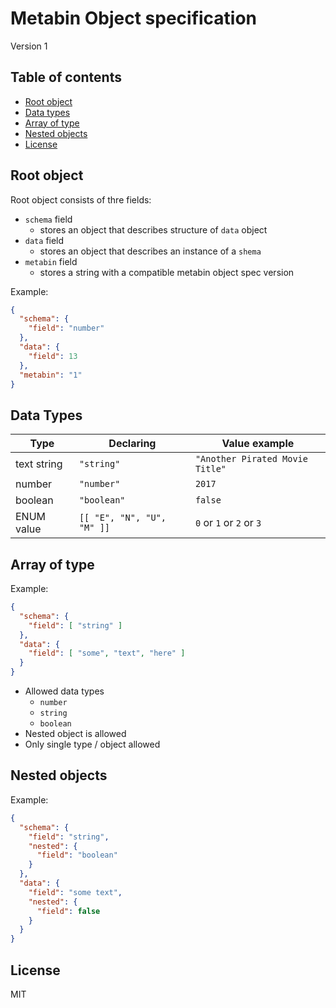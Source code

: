 # Metabin Object specification

Version 1

## Table of contents

- [Root object](#root-object)
- [Data types](#data-types)
- [Array of type](#array-of-type)
- [Nested objects](#nested-objects)
- [License](#license)

## Root object

Root object consists of thre fields:
- `schema` field
  - stores an object that describes structure of `data` object
- `data` field
  - stores an object that describes an instance of a `shema`
- `metabin` field
  - stores a string with a compatible metabin object spec version

Example:

```json
{
  "schema": {
    "field": "number"
  },
  "data": {
    "field": 13
  },
  "metabin": "1"
}
```

## Data Types

Type | Declaring | Value example
------------ | ------------- | -------------
text string | `"string"` | `"Another Pirated Movie Title"`
number | `"number"` | `2017`
boolean | `"boolean"` | `false`
ENUM value | `[[ "E", "N", "U", "M" ]]` |  `0` or `1` or `2` or `3`

## Array of type

Example:

```json
{
  "schema": {
    "field": [ "string" ]
  },
  "data": {
    "field": [ "some", "text", "here" ]
  }
}
```

- Allowed data types
  - `number`
  - `string`
  - `boolean`
- Nested object is allowed
- Only single type / object allowed

## Nested objects

Example:

```json
{
  "schema": {
    "field": "string",
    "nested": {
      "field": "boolean"
    }
  },
  "data": {
    "field": "some text",
    "nested": {
      "field": false
    }
  }
}
```

## License

MIT
